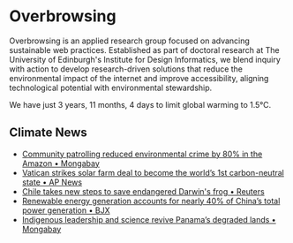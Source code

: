 # Overbrowsing

Overbrowsing is an applied research group focused on advancing sustainable web practices. Established as part of doctoral research at The University of Edinburgh's Institute for Design Informatics, we blend inquiry with action to develop research-driven solutions that reduce the environmental impact of the internet and improve accessibility, aligning technological potential with environmental stewardship.

<!-- clock-time -->
We have just 3 years, 11 months, 4 days to limit global warming to 1.5°C.
<!-- /clock-time -->

## Climate News
<!-- clock-news -->
- [Community patrolling reduced environmental crime by 80% in the Amazon • Mongabay](https://news.mongabay.com/short-article/2025/08/community-patrolling-reduced-environmental-crime-by-80-in-the-amazon/ )
- [Vatican strikes solar farm deal to become the world’s 1st carbon-neutral state • AP News](https://apnews.com/article/vatican-solar-farm-108aa7efecf0d094a5b00e25b6a7c737 )
- [Chile takes new steps to save endangered Darwin's frog • Reuters](https://www.reuters.com/sustainability/climate-energy/chile-takes-new-steps-save-endangered-darwins-frog-2025-07-31/ )
- [Renewable energy generation accounts for nearly 40% of China’s total power generation • BJX](https://news.bjx.com.cn/html/20250731/1453695.shtml )
- [Indigenous leadership and science revive Panama’s degraded lands • Mongabay](https://news.mongabay.com/short-article/2025/07/indigenous-leadership-and-science-reviving-panamas-degraded-lands/ )
<!-- /clock-news -->
